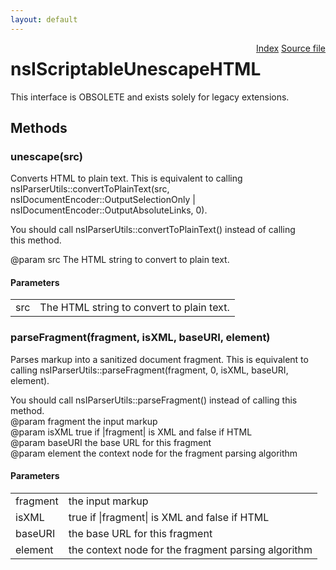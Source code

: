 ```yaml
---
layout: default
---
```

<div class='links' style='float:right'><a href="../index.html">Index</a>
<a href="http://dxr.mozilla.org/mozilla-central/source/parser/html/nsIScriptableUnescapeHTML.idl">Source file</a>
</div>

# nsIScriptableUnescapeHTML #
  
This interface is OBSOLETE and exists solely for legacy extensions.  
  

## Methods ##

### unescape(src) ###
   
Converts HTML to plain text. This is equivalent to calling  
nsIParserUtils::convertToPlainText(src,   
  nsIDocumentEncoder::OutputSelectionOnly |  
  nsIDocumentEncoder::OutputAbsoluteLinks, 0).  
  
You should call nsIParserUtils::convertToPlainText() instead of calling   
this method.  
  
@param src The HTML string to convert to plain text.  
  

#### Parameters ####

<table>

<tr>
<td>src</td>
<td>The HTML string to convert to plain text.  
</td>
</tr>

</table>

### parseFragment(fragment, isXML, baseURI, element) ###
  
Parses markup into a sanitized document fragment. This is equivalent to  
calling nsIParserUtils::parseFragment(fragment, 0, isXML, baseURI,  
element).  
  
You should call nsIParserUtils::parseFragment() instead of calling this   
method.  
@param fragment the input markup  
@param isXML true if |fragment| is XML and false if HTML  
@param baseURI the base URL for this fragment  
@param element the context node for the fragment parsing algorithm  
  

#### Parameters ####

<table>

<tr>
<td>fragment</td>
<td>the input markup  
</td>
</tr>

<tr>
<td>isXML</td>
<td>true if |fragment| is XML and false if HTML  
</td>
</tr>

<tr>
<td>baseURI</td>
<td>the base URL for this fragment  
</td>
</tr>

<tr>
<td>element</td>
<td>the context node for the fragment parsing algorithm  
</td>
</tr>

</table>
